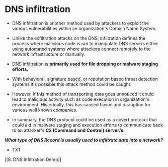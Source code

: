 # DNS infiltration
- DNS infiltration is another method used by attackers to exploit the various vulnerabilities within an organization's Domain Name System. 
- Unlike the exfiltration attacks on the DNS, infiltration defines the process where malicious code is ran to manipulate DNS servers either using automated systems where attackers connect remotely to the network infrastructure or manually.

- DNS infiltration is **primarily used for file dropping or malware staging efforts.** 
- With behavioral, signature based, or reputation based threat detection systems it's possible this attack method could be caught.

- However, if this method of transporting data goes unnoticed it could lead to malicious activity such as code execution in organization's environment. Historically, this has caused havoc and disruption for various well known companies.

- In summary, the DNS protocol could be used as a covert protocol that could aid in malware staging and execution efforts to communicate back to an attacker's **C2 (Command and Control) server/s.**


***What type of DNS Record is usually used to infiltrate data into a network?***
- TXT

[[8. DNS Infiltration Demo]]